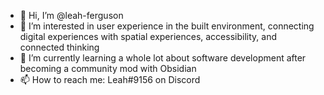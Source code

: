 - 👋 Hi, I’m @leah-ferguson
- 👀 I’m interested in user experience in the built environment, connecting digital experiences with spatial experiences, accessibility, and connected thinking
- 🌱 I’m currently learning a whole lot about software development after becoming a community mod with Obsidian
- 📫 How to reach me: Leah#9156 on Discord

<!---
leah-ferguson/leah-ferguson is a ✨ special ✨ repository because its `README.md` (this file) appears on your GitHub profile.
You can click the Preview link to take a look at your changes.
--->
